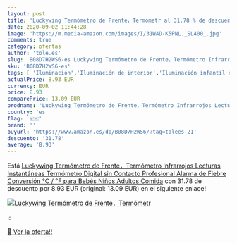 ```yaml
---
layout: post
title: 'Luckywing Termómetro de Frente，Termómetr al 31.78 % de descuento'
date: 2020-09-02 11:44:28
image: 'https://m.media-amazon.com/images/I/31WAD-K5PNL._SL400_.jpg'
comments: true
category: ofertas
author: 'tole.es'
slug: 'B08D7H2WS6-es Luckywing Termómetro de Frente，Termómetro Infrarrojos...'
sku: 'B08D7H2WS6-es'
tags: [ 'Iluminación','Iluminación de interior','Iluminación infantil nocturna','Lámparas e iluminación infantil','bebés', ]
actualPrice: 8.93 EUR
currency: EUR
price: 8.93
comparePrice: 13.09 EUR
prodname: 'Luckywing Termómetro de Frente，Termómetro Infrarrojos Lecturas Instantáneas Termómetro Digital sin Contacto Profesional Alarma de Fiebre Conversión ℃ / ℉ para Bebés  Niños  Adultos  Comida'
country: 'es'
flag: '🇪🇸'
brand: ''
buyurl: 'https://www.amazon.es/dp/B08D7H2WS6/?tag=tolees-21'
descuento: '31.78'
average: '8.93'
---
```


Está [Luckywing Termómetro de Frente，Termómetro Infrarrojos Lecturas Instantáneas Termómetro Digital sin Contacto Profesional Alarma de Fiebre Conversión ℃ / ℉ para Bebés  Niños  Adultos  Comida](https://www.amazon.es/dp/B08D7H2WS6/?tag=tolees-21) con 31.78 de descuento por 8.93 EUR (original: 13.09 EUR) en el siguiente enlace!

[![Luckywing Termómetro de Frente，Termómetr](https://m.media-amazon.com/images/I/31WAD-K5PNL._SL400_.jpg)](https://www.amazon.es/dp/B08D7H2WS6/?tag=tolees-21)

ℹ️:


[🛒 Ver la oferta!!](https://www.amazon.es/dp/B08D7H2WS6/?tag=tolees-21)
